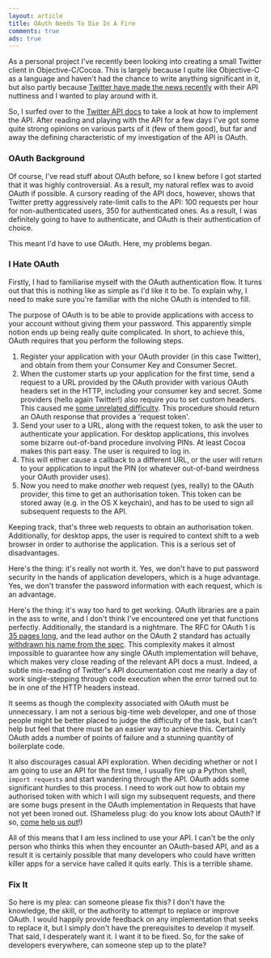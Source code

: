 ```yaml
---
layout: article
title: OAuth Needs To Die In A Fire
comments: true
ads: true
---
```


As a personal project I've recently been looking into creating a small Twitter
client in Objective-C/Cocoa. This is largely because I quite like Objective-C
as a language and haven't had the chance to write anything significant in it,
but also partly because
[Twitter have made the news recently](http://arstechnica.com/business/2012/08/new-api-severely-restricts-third-party-twitter-applications/)
with their API nuttiness and I wanted to play around with it.

So, I surfed over to the [Twitter API docs](https://dev.twitter.com/docs) to
take a look at how to implement the API. After reading and playing with the
API for a few days I've got some quite strong opinions on various parts of it
(few of them good), but far and away the defining characteristic of my
investigation of the API is OAuth.

### OAuth Background

Of course, I've read stuff about OAuth before, so I knew before I got started
that it was highly controversial. As a result, my natural reflex was to avoid
OAuth if possible. A cursory reading of the API docs, however, shows that
Twitter pretty aggressively rate-limit calls to the API: 100 requests per hour
for non-authenticated users, 350 for authenticated ones. As a result, I was
definitely going to have to authenticate, and OAuth is their authentication of
choice.

This meant I'd have to use OAuth. Here, my problems began.

### I Hate OAuth

Firstly, I had to familiarise myself with the OAuth authentication flow. It
turns out that this is nothing like as simple as I'd like it to be. To explain
why, I need to make sure you're familiar with the niche OAuth is intended to
fill.

The purpose of OAuth is to be able to provide applications with access to your
account without giving them your password. This apparently simple notion ends
up being really quite complicated. In short, to achieve this, OAuth requires
that you perform the following steps.

1. Register your application with your OAuth provider (in this case Twitter),
   and obtain from them your Consumer Key and Consumer Secret.
2. When the customer starts up your application for the first time, send a
   request to a URL provided by the OAuth provider with various OAuth headers
   set in the HTTP, including your consumer key and secret. Some providers
   (hello again Twitter!) also require you to set custom headers. This caused
   me [some unrelated difficulty](http://code.google.com/p/oauth/issues/detail?id=230).
   This procedure should return an OAuth response that provides a 'request
   token'.
3. Send your user to a URL, along with the request token, to ask the user to
   authenticate your application. For desktop applications, this involves some
   bizarre out-of-band procedure involving PINs. At least Cocoa makes this
   part easy. The user is required to log in.
4. This will either cause a callback to a different URL, or the user will
   return to your application to input the PIN (or whatever out-of-band
   weirdness your OAuth provider uses).
5. Now you need to make *another* web request (yes, really) to the OAuth
   provider, this time to get an authorisation token. This token can be stored
   away (e.g. in the OS X keychain), and has to be used to sign all subsequent
   requests to the API.

Keeping track, that's three web requests to obtain an authorisation token.
Additionally, for desktop apps, the user is required to context shift to a web
browser in order to authorise the application. This is a serious set of
disadvantages.

Here's the thing: it's really not worth it. Yes, we don't have to put password
security in the hands of application developers, which is a huge advantage.
Yes, we don't transfer the password information with each request, which is an
advantage.

Here's the thing: it's way too hard to get working. OAuth libraries are a pain
in the ass to write, and I don't think I've encountered one yet that functions
perfectly. Additionally, the standard is a nightmare. The RFC for OAuth 1 is
[35 pages long](http://tools.ietf.org/html/rfc5849), and the lead author on
the OAuth 2 standard has actually [withdrawn his name from the spec](http://hueniverse.com/2012/07/oauth-2-0-and-the-road-to-hell/).
This complexity makes it almost impossible to guarantee how any single OAuth
implementation will behave, which makes very close reading of the relevant API
docs a must. Indeed, a subtle mis-reading of Twitter's API documentation cost
me nearly a day of work single-stepping through code execution when the error
turned out to be in one of the HTTP headers instead.

It seems as though the complexity associated with OAuth must be unnecessary. I
am not a serious big-time web developer, and one of those people might be
better placed to judge the difficulty of the task, but I can't help but feel
that there must be an easier way to achieve this. Certainly OAuth adds a
number of points of failure and a stunning quantity of boilerplate code.

It also discourages casual API exploration. When deciding whether or not I am
going to use an API for the first time, I usually fire up a Python shell,
`import requests` and start wandering through the API. OAuth adds some
significant hurdles to this process. I need to work out how to obtain my
authorised token with which I will sign my subsequent requests, and there are
some bugs present in the OAuth implementation in Requests that have not yet
been ironed out. (Shameless plug: do you know lots about OAuth? If so,
[come help us out](https://github.com/kennethreitz/requests)!)

All of this means that I am less inclined to use your API. I can't be the only
person who thinks this when they encounter an OAuth-based API, and as a result
it is certainly possible that many developers who could have written killer
apps for a service have called it quits early. This is a terrible shame.

### Fix It

So here is my plea: can someone please fix this? I don't have the knowledge,
the skill, or the authority to attempt to replace or improve OAuth. I would
happily provide feedback on any implementation that seeks to replace it, but
I simply don't have the prerequisites to develop it myself. That said, I
desperately want it. I want it to be fixed. So, for the sake of developers
everywhere, can someone step up to the plate?
